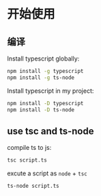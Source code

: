 # 开始使用

## 编译

Install typescript globally:

```bash
npm install -g typescript
npm install -g ts-node
```

Install typescript in my project:

```bash
npm install -D typescript
npm install -D ts-node
```

## use tsc and ts-node

compile ts to js:

```bash
tsc script.ts
```

excute a script as `node` + `tsc`

```bash
ts-node script.ts
```
